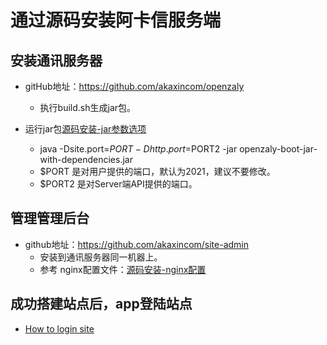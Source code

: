 # 通过源码安装阿卡信服务端

## 安装通讯服务器

* gitHub地址：https://github.com/akaxincom/openzaly
	* 执行build.sh生成jar包。

* 运行jar包[源码安装-jar参数选项](./源码安装-jar参数选项.md)
	* java -Dsite.port=$PORT -Dhttp.port=$PORT2 -jar openzaly-boot-jar-with-dependencies.jar
	* $PORT 是对用户提供的端口，默认为2021，建议不要修改。
	* $PORT2 是对Server端API提供的端口。

## 管理管理后台
	
* github地址：https://github.com/akaxincom/site-admin
	* 安装到通讯服务器同一机器上。
	* 参考 nginx配置文件：[源码安装-nginx配置](./源码安装-nginx配置.md)

## 成功搭建站点后，app登陆站点

* [How to login site](./how_to_login_site.md)
